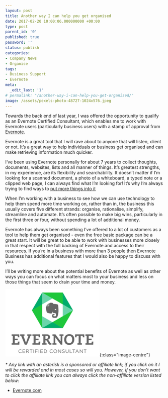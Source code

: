 ```yaml
---
layout: post
title: Another way I can help you get organised
date: 2017-02-20 10:00:06.000000000 +00:00
type: post
parent_id: '0'
published: true
password: ''
status: publish
categories:
- Company News
- Organise
tags:
- Business Support
- Evernote
meta:
  _edit_last: '1'
# permalink: "/another-way-i-can-help-you-get-organised/"
image: /assets/pexels-photo-48727-1024x576.jpeg
---
```

Towards the back end of last year, I was offered the opportunity to qualify as an Evernote Certified Consultant, which enables me to work with Evernote users (particularly business users) with a stamp of approval from [Evernote](https://evernote.com/upgrade/?tier=premium&amp;origin=ebcc&amp;offer=cc_dlumm).

Evernote is a great tool that I will rave about to anyone that will listen, client or not. It’s a great way to help individuals or business get organised and can make retrieving information much quicker.

<!--more-->

I’ve been using Evernote personally for about 7 years to collect thoughts, documents, websites, lists and all manner of things. It’s greatest strengths, in my experience, are its flexibility and searchability. It doesn’t matter if I’m looking for a scanned document, a photo of a whiteboard, a typed note or a clipped web page, I can always find what I’m looking for! It’s why I’m always trying to find ways to [put more things into it](http://twinklebob.co.uk/almost-paper-free-part-2/)

When I’m working with a business to see how we can use technology to help them spend more time working on, rather than in, the business this usually covers five different strands: organise, rationalise, simplify, streamline and automate. It’s often possible to make big wins, particularly in the first three or four, without spending a lot of additional money.

Evernote has always been something I’ve offered to a lot of customers as a tool to help them get organised - even the free basic package can be a great start. It will be great to be able to work with businesses more closely in that respect with the full backing of Evernote and access to their resources. If you’re in a business with more than 3 people then Evernote Business has additional features that I would also be happy to discuss with you.

I’ll be writing more about the potential benefits of Evernote as well as other ways you can focus on what matters most to your business and less on those things that seem to drain your time and money.

![Evernote Certified Consultant](/assets/22690-300x215.png){:class="image-centre"}

_* Any link with an asterisk is a sponsored or affiliate link; if you click on it I will be rewarded and in most cases so will you. However, if you don’t want to click the affiliate link you can always click the non-affiliate version listed below:_

* [Evernote.com](https://evernote.com/)

